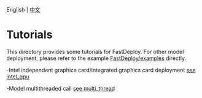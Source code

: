 English | [中文](README_CN.md)


# Tutorials



This directory provides some tutorials for FastDeploy. For other model deployment, please refer to the example [FastDeploy/examples](../examples) directly.


-Intel independent graphics card/integrated graphics card deployment [see intel_gpu](intel_gpu)

-Model multithreaded call [see multi_thread](multi_thread)
